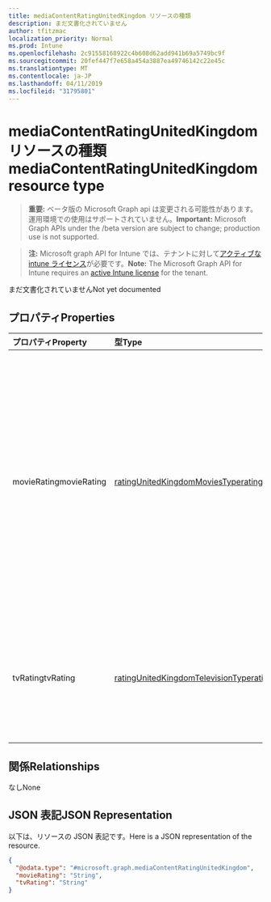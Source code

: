 ```yaml
---
title: mediaContentRatingUnitedKingdom リソースの種類
description: まだ文書化されていません
author: tfitzmac
localization_priority: Normal
ms.prod: Intune
ms.openlocfilehash: 2c91558168922c4b608d62add941b69a5749bc9f
ms.sourcegitcommit: 20fef447f7e658a454a3887ea49746142c22e45c
ms.translationtype: MT
ms.contentlocale: ja-JP
ms.lasthandoff: 04/11/2019
ms.locfileid: "31795801"
---
```

# <a name="mediacontentratingunitedkingdom-resource-type"></a><span data-ttu-id="4d270-103">mediaContentRatingUnitedKingdom リソースの種類</span><span class="sxs-lookup"><span data-stu-id="4d270-103">mediaContentRatingUnitedKingdom resource type</span></span>

> <span data-ttu-id="4d270-104">**重要:** ベータ版の Microsoft Graph api は変更される可能性があります。運用環境での使用はサポートされていません。</span><span class="sxs-lookup"><span data-stu-id="4d270-104">**Important:** Microsoft Graph APIs under the /beta version are subject to change; production use is not supported.</span></span>

> <span data-ttu-id="4d270-105">**注:** Microsoft graph API for Intune では、テナントに対して[アクティブな intune ライセンス](https://go.microsoft.com/fwlink/?linkid=839381)が必要です。</span><span class="sxs-lookup"><span data-stu-id="4d270-105">**Note:** The Microsoft Graph API for Intune requires an [active Intune license](https://go.microsoft.com/fwlink/?linkid=839381) for the tenant.</span></span>

<span data-ttu-id="4d270-106">まだ文書化されていません</span><span class="sxs-lookup"><span data-stu-id="4d270-106">Not yet documented</span></span>

## <a name="properties"></a><span data-ttu-id="4d270-107">プロパティ</span><span class="sxs-lookup"><span data-stu-id="4d270-107">Properties</span></span>
|<span data-ttu-id="4d270-108">プロパティ</span><span class="sxs-lookup"><span data-stu-id="4d270-108">Property</span></span>|<span data-ttu-id="4d270-109">型</span><span class="sxs-lookup"><span data-stu-id="4d270-109">Type</span></span>|<span data-ttu-id="4d270-110">説明</span><span class="sxs-lookup"><span data-stu-id="4d270-110">Description</span></span>|
|:---|:---|:---|
|<span data-ttu-id="4d270-111">movieRating</span><span class="sxs-lookup"><span data-stu-id="4d270-111">movieRating</span></span>|[<span data-ttu-id="4d270-112">ratingUnitedKingdomMoviesType</span><span class="sxs-lookup"><span data-stu-id="4d270-112">ratingUnitedKingdomMoviesType</span></span>](../resources/intune-deviceconfig-ratingunitedkingdommoviestype.md)|<span data-ttu-id="4d270-113">英国向けに選択されている映画のレーティング。</span><span class="sxs-lookup"><span data-stu-id="4d270-113">Movies rating selected for United Kingdom.</span></span> <span data-ttu-id="4d270-114">可能な値は、`allAllowed`、`allBlocked`、`general`、`universalChildren`、`parentalGuidance`、`agesAbove12Video`、`agesAbove12Cinema`、`agesAbove15`、`adults` です。</span><span class="sxs-lookup"><span data-stu-id="4d270-114">Possible values are: `allAllowed`, `allBlocked`, `general`, `universalChildren`, `parentalGuidance`, `agesAbove12Video`, `agesAbove12Cinema`, `agesAbove15`, `adults`.</span></span>|
|<span data-ttu-id="4d270-115">tvRating</span><span class="sxs-lookup"><span data-stu-id="4d270-115">tvRating</span></span>|[<span data-ttu-id="4d270-116">ratingUnitedKingdomTelevisionType</span><span class="sxs-lookup"><span data-stu-id="4d270-116">ratingUnitedKingdomTelevisionType</span></span>](../resources/intune-deviceconfig-ratingunitedkingdomtelevisiontype.md)|<span data-ttu-id="4d270-117">英国向けに選択されているテレビのレーティング。</span><span class="sxs-lookup"><span data-stu-id="4d270-117">TV rating selected for United Kingdom.</span></span> <span data-ttu-id="4d270-118">可能な値は、`allAllowed`、`allBlocked`、`caution` です。</span><span class="sxs-lookup"><span data-stu-id="4d270-118">Possible values are: `allAllowed`, `allBlocked`, `caution`.</span></span>|

## <a name="relationships"></a><span data-ttu-id="4d270-119">関係</span><span class="sxs-lookup"><span data-stu-id="4d270-119">Relationships</span></span>
<span data-ttu-id="4d270-120">なし</span><span class="sxs-lookup"><span data-stu-id="4d270-120">None</span></span>

## <a name="json-representation"></a><span data-ttu-id="4d270-121">JSON 表記</span><span class="sxs-lookup"><span data-stu-id="4d270-121">JSON Representation</span></span>
<span data-ttu-id="4d270-122">以下は、リソースの JSON 表記です。</span><span class="sxs-lookup"><span data-stu-id="4d270-122">Here is a JSON representation of the resource.</span></span>
<!-- {
  "blockType": "resource",
  "@odata.type": "microsoft.graph.mediaContentRatingUnitedKingdom"
}
-->
``` json
{
  "@odata.type": "#microsoft.graph.mediaContentRatingUnitedKingdom",
  "movieRating": "String",
  "tvRating": "String"
}
```





